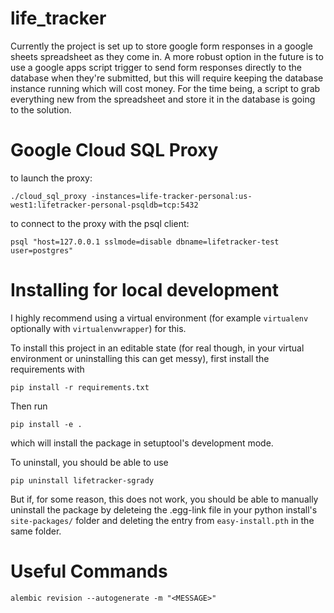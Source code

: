 # life_tracker

Currently the project is set up to store google form responses in a google sheets spreadsheet as they come in. A more robust option in the future is to use a google apps script trigger to send form responses directly to the database when they're submitted, but this will require keeping the database instance running which will cost money. For the time being, a script to grab everything new from the spreadsheet and store it in the database is going to the solution.

# Google Cloud SQL Proxy
to launch the proxy:

```
./cloud_sql_proxy -instances=life-tracker-personal:us-west1:lifetracker-personal-psqldb=tcp:5432
```

to connect to the proxy with the psql client:

```
psql "host=127.0.0.1 sslmode=disable dbname=lifetracker-test user=postgres"
```

# Installing for local development

I highly recommend using a virtual environment (for example `virtualenv` optionally with `virtualenvwrapper`) for this.

To install this project in an editable state (for real though, in your virtual environment or uninstalling this can get messy), first install the requirements with

```
pip install -r requirements.txt
```

Then run

```
pip install -e .
```

which will install the package in setuptool's development mode.

To uninstall, you should be able to use

```
pip uninstall lifetracker-sgrady
```

But if, for some reason, this does not work, you should be able to manually uninstall the package by deleteing the .egg-link file in your python install's `site-packages/` folder and deleting the entry from `easy-install.pth` in the same folder.

# Useful Commands
`alembic revision --autogenerate -m "<MESSAGE>"`
